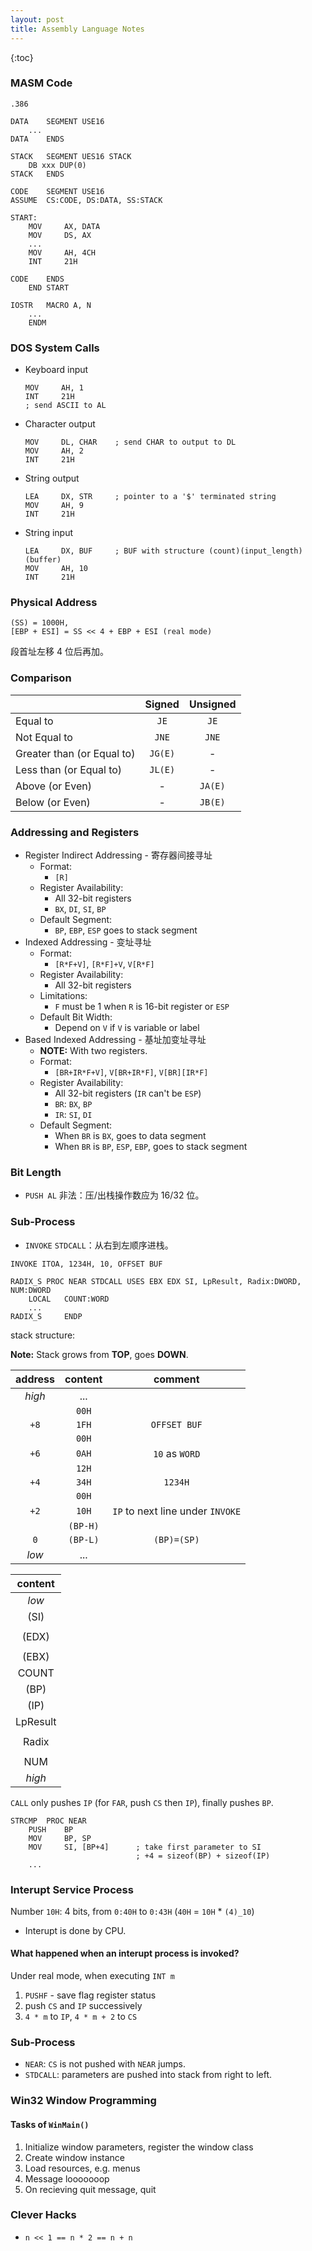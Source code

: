 ```yaml
---
layout: post
title: Assembly Language Notes
---
```


{:toc}

### MASM Code

```assembly
.386

DATA    SEGMENT USE16
    ...
DATA    ENDS

STACK   SEGMENT UES16 STACK
    DB xxx DUP(0)
STACK   ENDS

CODE    SEGMENT USE16
ASSUME  CS:CODE, DS:DATA, SS:STACK

START:
    MOV     AX, DATA
    MOV     DS, AX
    ...
    MOV     AH, 4CH
    INT     21H

CODE    ENDS
    END START

```

```assembly
IOSTR   MACRO A, N
    ...
    ENDM
```

### DOS System Calls

- Keyboard input
    ```assembly
    MOV     AH, 1
    INT     21H
    ; send ASCII to AL
    ```
- Character output
    ```assembly
    MOV     DL, CHAR    ; send CHAR to output to DL
    MOV     AH, 2
    INT     21H
    ```
- String output
    ```assembly
    LEA     DX, STR     ; pointer to a '$' terminated string
    MOV     AH, 9
    INT     21H
    ```
- String input
    ```assembly
    LEA     DX, BUF     ; BUF with structure (count)(input_length)(buffer)
    MOV     AH, 10
    INT     21H
    ```



### Physical Address

```assembly
(SS) = 1000H,
[EBP + ESI] = SS << 4 + EBP + ESI (real mode)
```

段首址左移 4 位后再加。


### Comparison

|                            | Signed  | Unsigned |
|:-------------------------- |:-------:|:--------:|
| Equal to                   | `JE`    | `JE`     |
| Not Equal to               | `JNE`   | `JNE`    |
| Greater than (or Equal to) | `JG(E)` | -        |
| Less than (or Equal to)    | `JL(E)` | -        |
| Above (or Even)            | -       | `JA(E)`  |
| Below (or Even)            | -       | `JB(E)`  |


### Addressing and Registers

- Register Indirect Addressing - 寄存器间接寻址
    - Format:
        - `[R]`
    - Register Availability:
        - All 32-bit registers
        - `BX`, `DI`, `SI`, `BP`
    - Default Segment:
        - `BP`, `EBP`, `ESP` goes to stack segment
- Indexed Addressing - 变址寻址
    - Format:
        - `[R*F+V]`, `[R*F]+V`, `V[R*F]`
    - Register Availability:
        - All 32-bit registers
    - Limitations:
        - `F` must be 1 when `R` is 16-bit register or `ESP`
    - Default Bit Width:
        - Depend on `V` if `V` is variable or label
- Based Indexed Addressing - 基址加变址寻址
    - **NOTE:** With two registers.
    - Format:
        - `[BR+IR*F+V]`, `V[BR+IR*F]`, `V[BR][IR*F]`
    - Register Availability:
        - All 32-bit registers (`IR` can't be `ESP`)
        - `BR`: `BX`, `BP`
        - `IR`: `SI`, `DI`
    - Default Segment:
        - When `BR` is `BX`, goes to data segment
        - When `BR` is `BP`, `ESP`, `EBP`, goes to stack segment


### Bit Length

- `PUSH AL` 非法：压/出栈操作数应为 16/32 位。


### Sub-Process

- `INVOKE` `STDCALL`：从右到左顺序进栈。

`INVOKE ITOA, 1234H, 10, OFFSET BUF`
```assembly
RADIX_S PROC NEAR STDCALL USES EBX EDX SI, LpResult, Radix:DWORD, NUM:DWORD
    LOCAL   COUNT:WORD
    ...
RADIX_S     ENDP
```

stack structure:

**Note:** Stack grows from **TOP**, goes **DOWN**.

| address | content  | comment        |
|:-------:|:--------:|:--------------:|
| *high*  | ...      |                |
|         | `00H`    |                |
| `+8`    | `1FH`    | `OFFSET BUF`   |
|         | `00H`    |                |
| `+6`    | `0AH`    | `10` as `WORD` |
|         | `12H`    |                |
| `+4`    | `34H`    | `1234H`        |
|         | `00H`    |                |
| `+2`    | `10H`    | `IP` to next line under `INVOKE` |
|         | `(BP-H)` |                |
| `0`     | `(BP-L)` | `(BP)=(SP)`    |
| *low*   | ...      |                |

| content |
|:-------:|
| *low*   |
| (SI)    |
|         |
| (EDX)   |
|         |
| (EBX)   |
| COUNT   |
| (BP)    |
| (IP)    |
| LpResult|
|         |
| Radix   |
|         |
| NUM     |
| *high*  |

`CALL` only pushes `IP` (for `FAR`, push `CS` then `IP`), finally pushes `BP`.

```assembly
STRCMP  PROC NEAR
    PUSH    BP
    MOV     BP, SP
    MOV     SI, [BP+4]      ; take first parameter to SI
                            ; +4 = sizeof(BP) + sizeof(IP)
    ...
```


### Interupt Service Process

Number `10H`: 4 bits, from `0:40H` to `0:43H` (`40H` = `10H` * `(4)_10`)

- Interupt is done by CPU.

#### What happened when an interupt process is invoked?

Under real mode, when executing `INT m`
1. `PUSHF` - save flag register status
2. push `CS` and `IP` successively
3. `4 * m` to `IP`, `4 * m + 2` to `CS`


### Sub-Process

- `NEAR`: `CS` is not pushed with `NEAR` jumps.
- `STDCALL`: parameters are pushed into stack from right to left.


### Win32 Window Programming

#### Tasks of `WinMain()`

1. Initialize window parameters, register the window class
2. Create window instance
3. Load resources, e.g. menus
4. Message looooooop
5. On recieving quit message, quit


### Clever Hacks

- `n << 1 == n * 2 == n + n`

